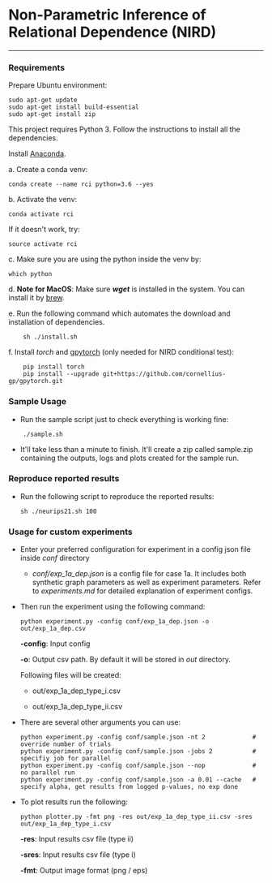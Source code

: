# Non-Parametric Inference of Relational Dependence (NIRD)

----------

### Requirements

Prepare Ubuntu environment:

```
sudo apt-get update
sudo apt-get install build-essential
sudo apt-get install zip
```

This project requires Python 3. Follow the instructions to install all the dependencies.

Install [Anaconda](https://repo.anaconda.com/archive/Anaconda2-2019.10-Linux-x86_64.sh).

a. Create a conda venv:

```
conda create --name rci python=3.6 --yes
```

b. Activate the venv:

```
conda activate rci
```

If it doesn't work, try:

```
source activate rci
```

c. Make sure you are using the python inside the venv by:

```
which python
```

d. **Note for MacOS**: Make sure _**wget**_ is installed in the system. You can install it by [brew](https://brew.sh/).

e. Run the following command which automates the download and installation of dependencies.

```
	sh ./install.sh
```

f. Install _torch_ and [gpytorch](https://gpytorch.ai/) (only needed for NIRD conditional test):

```
	pip install torch
	pip install --upgrade git+https://github.com/cornellius-gp/gpytorch.git
```

	

### Sample Usage

- Run the sample script just to check everything is working fine:

```
	./sample.sh
```

- It'll take less than a minute to finish. It'll create a zip called sample.zip containing the outputs, logs and plots created for the sample run.


### Reproduce reported results

- Run the following script to reproduce the reported results:

	```
	sh ./neurips21.sh 100
	```


### Usage for custom experiments

- Enter your preferred configuration for experiment in a config json file inside _conf_ directory

    - _conf/exp_1a_dep.json_ is a config file for case 1a. It includes both synthetic graph parameters as well as experiment parameters. Refer to _experiments.md_ for detailed explanation of experiment configs.

- Then run the experiment using the following command:
	```
	python experiment.py -config conf/exp_1a_dep.json -o out/exp_1a_dep.csv 
	```
	**-config**: Input config 
	
	**-o**: Output csv path. By default it will be stored in _out_ directory.
	
	Following files will be created:
	
	- out/exp_1a_dep_type_i.csv
	
	- out/exp_1a_dep_type_ii.csv
	
- There are several other arguments you can use:

	```
	python experiment.py -config conf/sample.json -nt 2             # override number of trials
	python experiment.py -config conf/sample.json -jobs 2           # specifiy job for parallel
	python experiment.py -config conf/sample.json --nop             # no parallel run
	python experiment.py -config conf/sample.json -a 0.01 --cache   # specify alpha, get results from logged p-values, no exp done
	```
    
- To plot results run the following:

	```
	python plotter.py -fmt png -res out/exp_1a_dep_type_ii.csv -sres out/exp_1a_dep_type_i.csv
	```
	
	**-res**: Input results csv file (type ii)

	**-sres**: Input results csv file (type i)
	
	**-fmt**: Output image format (png / eps)
